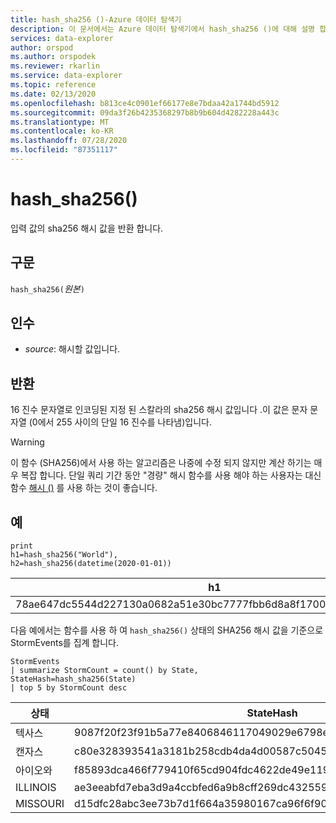 ```yaml
---
title: hash_sha256 ()-Azure 데이터 탐색기
description: 이 문서에서는 Azure 데이터 탐색기에서 hash_sha256 ()에 대해 설명 합니다.
services: data-explorer
author: orspod
ms.author: orspodek
ms.reviewer: rkarlin
ms.service: data-explorer
ms.topic: reference
ms.date: 02/13/2020
ms.openlocfilehash: b813ce4c0901ef66177e8e7bdaa42a1744bd5912
ms.sourcegitcommit: 09da3f26b4235368297b8b9b604d4282228a443c
ms.translationtype: MT
ms.contentlocale: ko-KR
ms.lasthandoff: 07/28/2020
ms.locfileid: "87351117"
---
```

# <a name="hash_sha256"></a>hash_sha256()

입력 값의 sha256 해시 값을 반환 합니다.

## <a name="syntax"></a>구문

`hash_sha256(`*원본*`)`

## <a name="arguments"></a>인수

* *source*: 해시할 값입니다.

## <a name="returns"></a>반환

16 진수 문자열로 인코딩된 지정 된 스칼라의 sha256 해시 값입니다 .이 값은 문자 문자열 (0에서 255 사이의 단일 16 진수를 나타냄)입니다.

> [!WARNING]
> 이 함수 (SHA256)에서 사용 하는 알고리즘은 나중에 수정 되지 않지만 계산 하기는 매우 복잡 합니다. 단일 쿼리 기간 동안 "경량" 해시 함수를 사용 해야 하는 사용자는 대신 함수 [해시 ()](./hashfunction.md) 를 사용 하는 것이 좋습니다.

## <a name="examples"></a>예

<!-- csl: https://help.kusto.windows.net/Samples -->
```kusto
print 
h1=hash_sha256("World"),
h2=hash_sha256(datetime(2020-01-01))
```

|h1|h2|
|---|---|
|78ae647dc5544d227130a0682a51e30bc7777fbb6d8a8f17007463a3ecd1d524|ba666752dc1a20eb750b0eb64e780cc4c968bc9fb8813461c1d7e750f302d71d|

다음 예에서는 함수를 사용 하 여 `hash_sha256()` 상태의 SHA256 해시 값을 기준으로 StormEvents를 집계 합니다. 

<!-- csl: https://help.kusto.windows.net/Samples -->
```kusto
StormEvents 
| summarize StormCount = count() by State, StateHash=hash_sha256(State)
| top 5 by StormCount desc
```

|상태|StateHash|StormCount|
|---|---|---|
|텍사스|9087f20f23f91b5a77e8406846117049029e6798ebbd0d38aea68da73a00ca37|4701|
|캔자스|c80e328393541a3181b258cdb4da4d00587c5045e8cf3bb6c8fdb7016b69cc2e|3166|
|아이오와|f85893dca466f779410f65cd904fdc4622de49e119ad4e7c7e4a291ceed1820b|2337|
|ILLINOIS|ae3eeabfd7eba3d9a4ccbfed6a9b8cff269dc43255906476282e0184cf81b7fd|2022|
|MISSOURI|d15dfc28abc3ee73b7d1f664a35980167ca96f6f90e034db2a6525c0b8ba61b1|2016|
